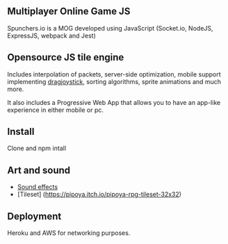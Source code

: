 ## Multiplayer Online Game JS

Spunchers.io is a MOG developed using JavaScript (Socket.io, NodeJS, ExpressJS, webpack and Jest)

## Opensource JS tile engine

Includes interpolation of packets, server-side optimization, mobile support implementing [dragjoystick](https://jorgelmh.github.io/dragjoystick/),
sorting algorithms, sprite animations and much more.

It also includes a Progressive Web App that allows you to have an app-like experience in either mobile or pc.

## Install
Clone and npm intall

## Art and sound
- [Sound effects](https://Zapsplat.com)
- [Tileset] (https://pipoya.itch.io/pipoya-rpg-tileset-32x32)

## Deployment
Heroku and AWS for networking purposes.


